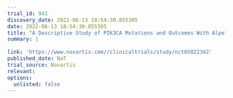 ```yaml
---
trial_id: 941
discovery_date: 2022-06-13 18:54:30.855305
date: 2022-06-13 18:54:30.855305
title: "A Descriptive Study of PIK3CA Mutations and Outcomes With Alpelisib in Patients With HR-positive and HER2-negative Advanced Breast Cancer (ABC)&#x2F; Metastatic Breast Cancer (MBC) in India"
summary: |
  
link: 'https://www.novartis.com//clinicaltrials/study/nct05022342'
published_date: NaT
trial_source: Novartis
relevant: 
options:
  unlisted: false
---
```

